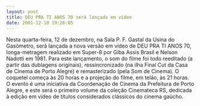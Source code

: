 ```yaml
---
layout: post
title: DEU PRA TI ANOS 70 será lançado em vídeo
date: 2001-12-10 19:26:05
---
```

Nesta quarta-feira, 12 de dezembro, na Sala P. F. Gastal da Usina do Gasômetro, será lançada a nova versão em vídeo de DEU PRA TI ANOS 70, longa-metragem realizado em Super-8 por Giba Assis Brasil e Nelson Nadotti em 1981. Para este lançamento, o som do filme foi todo reeditado (a partir das dublagens originais), ressincronizado (na ilha Final Cut da Casa de Cinema de Porto Alegre) e remasterizado (pela Som de Cinema). O coquetel começa às 20 horas e a projeção do filme, em telão, às 21 horas. O evento é uma iniciativa da Coordenação de Cinema da Prefeitura de Porto Alegre, e este será o primeiro volume da coleção Cinemateca RS, dedicada à edição em vídeo de títulos considerados clássicos do cinema gaúcho.